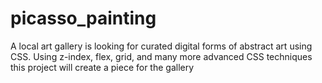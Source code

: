 # picasso_painting
A local art gallery is looking for curated digital forms of abstract art using CSS. Using z-index, flex, grid, and many more advanced CSS techniques this project will create a piece for the gallery
